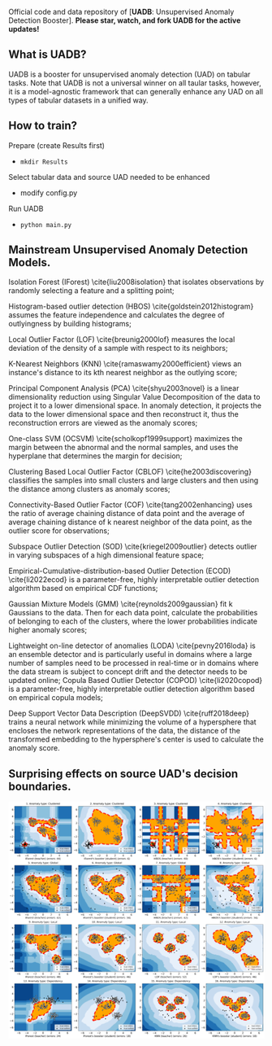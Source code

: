 Official code and data repository of [**UADB**: Unsupervised Anomaly Detection Booster].
__Please star, watch, and fork UADB for the active updates!__

## What is UADB?
UADB is a booster for unsupervised anomaly detection (UAD) on tabular tasks.
Note that UADB is not a universal winner on all taular tasks, however, it is a model-agnostic framework that can generally enhance any UAD on all types of tabular datasets in a unified way.

## How to train?
Prepare (create Results first)
* ```mkdir Results```

Select tabular data and source UAD needed to be enhanced
* modify config.py

Run UADB
* ```python main.py```

## Mainstream Unsupervised Anomaly Detection Models.
Isolation Forest (IForest) \cite{liu2008isolation} that isolates observations by randomly selecting a feature and a splitting point;

Histogram-based outlier detection (HBOS) \cite{goldstein2012histogram} assumes the feature independence and calculates the degree of outlyingness by building histograms; 

Local Outlier Factor (LOF) \cite{breunig2000lof} measures the local deviation of the density of a sample with respect to its neighbors;

K-Nearest Neighbors (KNN) \cite{ramaswamy2000efficient} views an instance's distance to its kth nearest neighbor as the outlying score;

Principal Component Analysis (PCA) \cite{shyu2003novel} is a linear dimensionality reduction using Singular Value Decomposition of the data to project it to a lower dimensional space. In anomaly detection, it projects the data to the lower dimensional space and then reconstruct it, thus the reconstruction errors are viewed as the anomaly scores;

One-class SVM (OCSVM) \cite{scholkopf1999support} maximizes the margin between the abnormal and the normal samples, and uses the hyperplane that determines the margin for decision;

Clustering Based Local Outlier Factor (CBLOF) \cite{he2003discovering} classifies the samples into small clusters and large clusters  and then using the distance among clusters as anomaly scores;

Connectivity-Based Outlier Factor (COF) \cite{tang2002enhancing} uses the ratio of average chaining distance of data point and the average of average chaining distance of k nearest neighbor of the data point, as the outlier score for observations;

Subspace Outlier Detection (SOD) \cite{kriegel2009outlier} detects outlier in varying subspaces of a high dimensional feature space;

Empirical-Cumulative-distribution-based Outlier Detection (ECOD) \cite{li2022ecod} is a parameter-free, highly interpretable outlier detection algorithm based on empirical CDF functions;

Gaussian Mixture Models (GMM) \cite{reynolds2009gaussian} fit k Gaussians to the data. Then for each data point, calculate the probabilities of belonging to each of the clusters, where the lower probabilities indicate higher anomaly scores;

Lightweight on-line detector of anomalies (LODA) \cite{pevny2016loda} is an ensemble detector and is particularly useful in domains where a large number of samples need to be processed in real-time or in domains where the data stream is subject to concept drift and the detector needs to be updated online;
Copula Based Outlier Detector (COPOD) \cite{li2020copod} is a parameter-free, highly interpretable outlier detection algorithm based on empirical copula models;

Deep Support Vector Data Description (DeepSVDD) \cite{ruff2018deep} trains a neural network while minimizing the volume of a hypersphere that encloses the network representations of the data, the distance of the transformed embedding to the hypersphere's center is used to calculate the anomaly score.


## Surprising effects on source UAD's decision boundaries.
![image](figures/decision_boundary.png)


